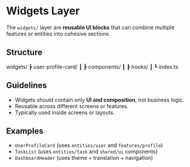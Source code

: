 # Widgets Layer

The `widgets/` layer are **reusable UI blocks** that can combine multiple features or entities into cohesive sections.

## Structure

widgets/
┣ user-profile-card/
┃ ┣ components/
┃ ┣ hooks/
┃ ┗ index.ts

## Guidelines

- Widgets should contain only **UI and composition**, not business logic.
- Reusable across different screens or features.
- Typically used inside screens or layouts.

## Examples

- `UserProfileCard` (uses `entities/user` and `features/profile`)
- `TaskList` (uses `entities/task` and `shared/ui` components)
- `DashboardHeader` (uses theme + translation + navigation)
